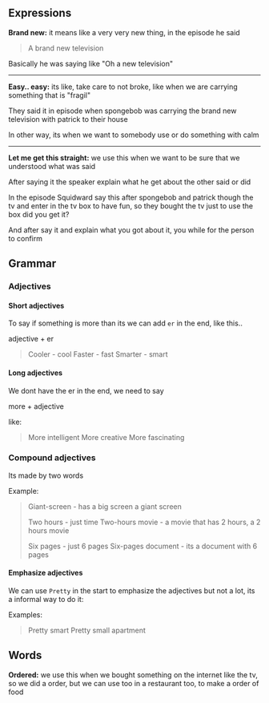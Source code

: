 
## Expressions

**Brand new:** it means like a very very new thing, in the episode he said

> A brand new television

Basically he was saying like "Oh a new television"

---
**Easy.. easy:** its like, take care to not broke, like when we are carrying something that is "fragil"

They said it in episode when spongebob was carrying the brand new television with patrick to their house

In other way, its when we want to somebody use or do something with calm

---
**Let me get this straight:** we use this when we want to be sure that we understood what was said

After saying it the speaker explain what he get about the other said or did

In the episode Squidward say this after spongebob and patrick though the tv and enter in the tv box to have fun, so they bought the tv just to use the box did you get it?

And after say it and explain what you got about it, you while for the person to confirm

## Grammar

### Adjectives
#### Short adjectives

To say if something is more than its we can add `er` in the end, like this..

adjective + er

> Cooler - cool
> Faster - fast
> Smarter - smart

#### Long adjectives

We dont have the er in the end, we need to say 

more + adjective

like:
> More intelligent 
> More creative
> More fascinating

### Compound adjectives
Its made by two words

Example: 

> Giant-screen - has a big screen a giant screen
> 
> Two hours - just time
> Two-hours movie - a movie that has 2 hours, a 2 hours movie
> 
> Six pages - just 6 pages
> Six-pages document - its a document with 6 pages


#### Emphasize adjectives

We can use `Pretty` in the start to emphasize the adjectives but not a lot, its a informal way to do it:

Examples:
> Pretty smart
> Pretty small apartment 




## Words

**Ordered:** we use this when we bought something on the internet like the tv, so we did a order, but we can use too in a restaurant too, to make a order of food